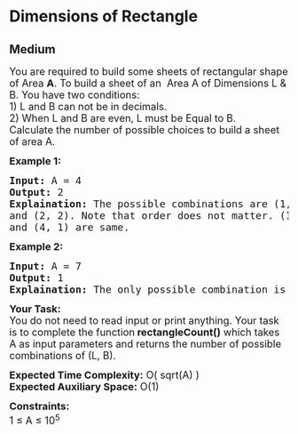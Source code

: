 # Dimensions of Rectangle
## Medium
<div class="problems_problem_content__Xm_eO"><p><span style="font-size:18px">You are required to build some sheets of rectangular shape of Area <strong>A</strong>. To build a sheet of an &nbsp;Area A of Dimensions L &amp; B. You have two conditions:<br>
1) L and B can not be in decimals.<br>
2) When L and B are even, L must be Equal to B.<br>
Calculate the number of possible choices to build a sheet of area A.</span></p>

<p><strong><span style="font-size:18px">Example 1:</span></strong></p>

<pre><span style="font-size:18px"><strong>Input:</strong> A = 4
<strong>Output:</strong> 2
<strong>Explaination:</strong> The possible combinations are (1, 4) 
and (2, 2). Note that order does not matter. (1, 4) 
and (4, 1) are same.</span></pre>

<p><strong><span style="font-size:18px">Example 2:</span></strong></p>

<pre><span style="font-size:18px"><strong>Input:</strong> A = 7
<strong>Output:</strong> 1
<strong>Explaination:</strong> The only possible combination is (1, 7).</span></pre>

<p><span style="font-size:18px"><strong>Your Task:</strong><br>
You do not need to read input or print anything. Your task is to complete the function<strong> rectangleCount()</strong> which takes A as input parameters and returns the number of possible combinations of (L, B).</span></p>

<p><span style="font-size:18px"><strong>Expected Time Complexity:</strong> O( sqrt(A) )<br>
<strong>Expected Auxiliary Space:</strong> O(1)</span></p>

<p><span style="font-size:18px"><strong>Constraints:</strong><br>
1 ≤ A ≤ 10<sup>5</sup></span></p>
</div>